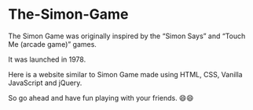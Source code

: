 # The-Simon-Game

The Simon Game was originally inspired by the “Simon Says” and “Touch Me (arcade game)” games.

It was launched in 1978.

Here is a website similar to Simon Game made using HTML, CSS, Vanilla JavaScript and jQuery.

So go ahead and have fun playing with your friends. 😄😄
